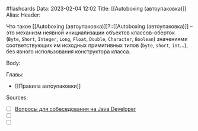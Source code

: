 #flashcards
Data: 2023-02-04 12:02
Title: [[Autoboxing (автоупаковка)]]
Alias:
Header:

Что такое [[Autoboxing (автоупаковка)]]?::[[Autoboxing (автоупаковка)]] – это механизм неявной инициализации объектов классов-оберток (`Byte`, `Short`, `Integer`, `Long`, `Float`, `Double`, `Character`, `Boolean`) значениями соответствующих им исходных примитивных типов (`byte`, `short`, `int`...), без явного использования конструктора класса.
<!--SR:!2023-11-03,10,550-->



Body:





Главы:
- [[Правила автоупаковки]]


Sources:
- [ ] [Вопросы для собеседования на Java Developer](https://github.com/enhorse/java-interview/blob/master/README.md#%D0%9E%D0%9E%D0%9F)
- [ ] []()
- [ ] []()
